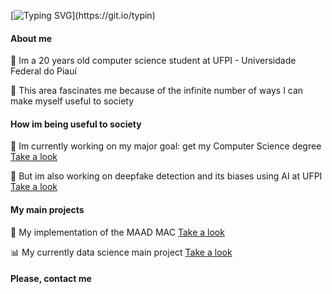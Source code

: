 [![Typing SVG](https://readme-typing-svg.herokuapp.com/?color=191970&size=30&center=true&vCenter=true&width=1000&lines=Hey+There!;Me+chamo+Carlos+Daniel.;Sou+um+entusiasta+de+IA+e+queria+te+mostrar+meus+projetos!)](https://git.io/typin)
<h4 align="left">About me</h4>
<p>👤 Im a 20 years old computer science student at UFPI - Universidade Federal do Piauí</p>
<p>🌟 This area fascinates me because of the infinite number of ways I can make myself useful to society</p>
<p></p>
<p></p>
<h4 align="left">How im being useful to society</h4>
<p>🔭 Im currently working on my major goal: get my Computer Science degree <a href=''>Take a look</a></p>
<p>🤖 But im also working on deepfake detection and its biases using AI at UFPI <a href=''>Take a look</a></p>
<p></p>
<p></p>
<h4 align="left">My main projects</h4>
<p>🔬 My implementation of the MAAD MAC <a href=''>Take a look</a></p>
<p>📊 My currently data science main project <a href=''>Take a look</a></p>
<p></p>
<p></p>
<h4 align="left">Please, contact me</h4>
